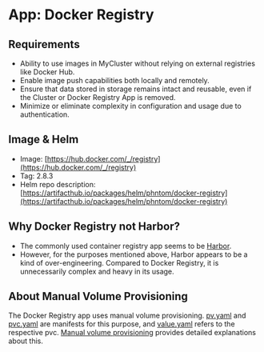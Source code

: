 # App: Docker Registry

## Requirements
- Ability to use images in MyCluster without relying on external registries like Docker Hub.
- Enable image push capabilities both locally and remotely.
- Ensure that data stored in storage remains intact and reusable, even if the Cluster or Docker Registry App is removed.
- Minimize or eliminate complexity in configuration and usage due to authentication.

## Image & Helm
- Image: [https://hub.docker.com/_/registry](https://hub.docker.com/_/registry)
- Tag: 2.8.3
- Helm repo description: [https://artifacthub.io/packages/helm/phntom/docker-registry](https://artifacthub.io/packages/helm/phntom/docker-registry)

## Why Docker Registry not Harbor?
- The commonly used container registry app seems to be [Harbor](https://goharbor.io/).
- However, for the purposes mentioned above, Harbor appears to be a kind of over-engineering. Compared to Docker Registry, it is unnecessarily complex and heavy in its usage.

## About Manual Volume Provisioning
The Docker Registry app uses manual volume provisioning. [pv.yaml](./pv.yaml) and [pvc.yaml](./pvc.yaml) are manifests for this purpose, and [value.yaml]() refers to the respective pvc. [Manual volume provisioning](../../cluster/manual-volume-provisioning.md) provides detailed explanations about this.
